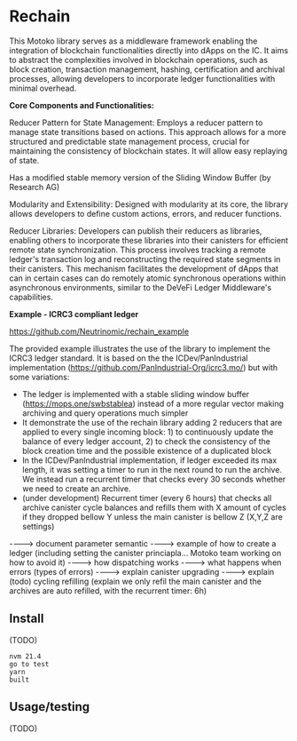 # Rechain

This Motoko library serves as a middleware framework enabling the integration of blockchain functionalities directly into dApps on the IC. It aims to abstract the complexities involved in blockchain operations, such as block creation, transaction management, hashing, certification and archival processes, allowing developers to incorporate ledger functionalities with minimal overhead.

**Core Components and Functionalities:**

Reducer Pattern for State Management: Employs a reducer pattern to manage state transitions based on actions. This approach allows for a more structured and predictable state management process, crucial for maintaining the consistency of blockchain states. It will allow easy replaying of state.

Has a modified stable memory version of the Sliding Window Buffer (by Research AG)

Modularity and Extensibility: Designed with modularity at its core, the library allows developers to define custom actions, errors, and reducer functions.

Reducer Libraries: Developers can publish their reducers as libraries, enabling others to incorporate these libraries into their canisters for efficient remote state synchronization. This process involves tracking a remote ledger's transaction log and reconstructing the required state segments in their canisters. This mechanism facilitates the development of dApps that can in certain cases can do remotely atomic synchronous operations within asynchronous environments, similar to the DeVeFi Ledger Middleware's capabilities.

**Example - ICRC3 compliant ledger**

https://github.com/Neutrinomic/rechain_example

The provided example illustrates the use of the library to implement the ICRC3 ledger standard. It is based on the the ICDev/PanIndustrial implementation (https://github.com/PanIndustrial-Org/icrc3.mo/) but with some variations:
* The ledger is implemented with a stable sliding window buffer (https://mops.one/swbstablea) instead of a more regular vector making archiving and query operations much simpler
* It demonstrate the use of the rechain library adding 2 reducers that are applied to every single incoming block: 1) to continuously update the balance of every ledger account, 2) to check the consistency of the block creation time and the possible existence of a duplicated block
* In the ICDev/PanIndustrial implementation, if ledger exceeded its max length, it was setting a timer to run in the next round to run the archive. We instead run a recurrent timer that checks every 30 seconds whether we need to create an archive.
* (under development) Recurrent timer (every 6 hours) that checks all archive canister cycle balances and refills them with X amount of cycles if they dropped bellow Y unless the main canister is bellow Z (X,Y,Z are settings)

----> document parameter semantic
----> example of how to create a ledger (including setting the canister princiapla... Motoko team working on how to avoid it)
----> how dispatching works
----> what happens when errors (types of errors)
----> explain canister upgrading
----> explain (todo) cycling refilling (explain we only refil the main canister and the archives are auto refilled, with the recurrent timer: 6h)



## Install
(TODO)
```
nvm 21.4
go to test
yarn
built
```

## Usage/testing
(TODO)